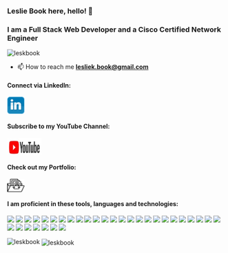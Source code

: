 <h3 align="left">Leslie Book here, hello! 👋 </h3>
<h3 align="left">I am a Full Stack Web Developer and a Cisco Certified Network Engineer</h3>
<p align="left"> <img src="https://komarev.com/ghpvc/?username=leskbook&label=Profile%20views&color=0e75b6&style=flat" alt="leskbook" /> </p>

- 📫 How to reach me **lesliek.book@gmail.com**

<h4 align="left">Connect via LinkedIn:</h4>
<p align="left">
<a href="https://www.linkedin.com/in/lesliebook" target="blank"><img align="center" src="./linkedin.png" height="40" width="40" /></a>
</p>
              
<h4 align="left">Subscribe to my YouTube Channel:</h4>
<p align="left">
<a href="https://www.youtube.com/channel/UCQlfsuDOCUbsMGhAfIp0cKg" target="blank"><img align="center" src="./youtube.jpg" height="40" width="80" /></a>
</p>
<h4 align="left">Check out my Portfolio:</h4>
<p align="left">
<a href="https://github.com/leskbook/homework2Portfolio" target="blank"><img align="center" src="./portfolio.png" alt="portfolio" height="30" width="40" /></a>

<h4 align="left">I am proficient in these tools, languages and technologies:</h4>

![](https://img.shields.io/badge/-Visual_Studio_Code-007ACC?style=plastic&logo=Visual-Studio-Code&logoColor=white)
![](https://img.shields.io/badge/-WebStorm-000000?style=plastic&logo=webstorm&logoColor=white)
![](https://img.shields.io/badge/-HTML5-E34F26?style=plastic&logo=html5&logoColor=white)
![](https://img.shields.io/badge/-CSS3-1572B6?style=plastic&logo=css3&logoColor=white)
![](https://img.shields.io/badge/-JavaScript-F7DF1E?style=plastic&logo=javascript&logoColor=white)
![](https://img.shields.io/badge/-Bootstrap-7952B3?style=plastic&logo=bootstrap&logoColor=white)
![](https://img.shields.io/badge/-Postman-FF6C37?style=plastic&logo=postman&logoColor=white)
![](https://img.shields.io/badge/-Heroku-430098?style=plastic&logo=heroku&logoColor=white)
![](https://img.shields.io/badge/-npm-CB3837?style=plastic&logo=npm&logoColor=white)
![](https://img.shields.io/badge/-Node.js-1572B6?style=plastic&logo=node.js&logoColor=white)
![](https://img.shields.io/badge/-Chart.js-FF6384?style=plastic&logo=chart.js&logoColor=white)
![](https://img.shields.io/badge/-jQuery-0769AD?style=plastic&logo=jquery&logoColor=white)
![](https://img.shields.io/badge/-MySQL-4479A1?style=plastic&logo=mysql&logoColor=white)
![](https://img.shields.io/badge/-MongoDB-47A248?style=plastic&logo=mongodb&logoColor=white)
![](https://img.shields.io/badge/-Gnu_Bash-4EAA25?style=plastic&logo=gnu-bash&logoColor=white)
![](https://img.shields.io/badge/-React-61DAFB?style=plastic&logo=react&logoColor=white)
![](https://img.shields.io/badge/-Material_UI-0081CB?style=plastic&logo=material-UI&logoColor=white)
![](https://img.shields.io/badge/-React%20Router-CA4245?style=plastic&logo=react-router&logoColor=white)
![](https://img.shields.io/badge/-Python-3776AB?style=plastic&logo=python&logoColor=white)
![](https://img.shields.io/badge/-Linux-FCC624?style=plastic&logo=linux&logoColor=white)
![](https://img.shields.io/badge/-Linux_Mint-87CF3E?style=plastic&logo=linux-mint&logoColor=white)
![](https://img.shields.io/badge/-Ubuntu-E95420?style=plastic&logo=ubuntu&logoColor=white)
![](https://img.shields.io/badge/-Raspberry_Pi-A22846?style=plastic&logo=linux-mint&logoColor=white)
![](https://img.shields.io/badge/-Cisco-1BA0D7?style=plastic&logo=cisco&logoColor=white)
![](https://img.shields.io/badge/-Ansible-EE0000?style=plastic&logo=ansible&logoColor=white)
![](https://img.shields.io/badge/-Citrix-452170?style=plastic&logo=citrix&logoColor=white)
![](https://img.shields.io/badge/-VMware-607078?style=plastic&logo=vmware&logoColor=white)
![](https://img.shields.io/badge/-Amazon_AWS-232F3E?style=plastic&logo=amazon-aws&logoColor=white)
![](https://img.shields.io/badge/-Amazon_S3-569A31?style=plastic&logo=amazon-s3&logoColor=white)
![](https://img.shields.io/badge/-Datadog-632CA6?style=plastic&logo=datadog&logoColor=white)
![](https://img.shields.io/badge/-Wireshark-1679A7?style=plastic&logo=wireshark&logoColor=white)
![](https://img.shields.io/badge/-F5-EE0000?style=plastic&logo=f5&logoColor=white)


<p><img align="left" src="https://github-readme-stats.vercel.app/api/top-langs?username=leskbook&show_icons=true&locale=en&layout=compact" alt="leskbook" /></p>

<p>&nbsp;<img align="center" src="https://github-readme-stats.vercel.app/api?username=leskbook&show_icons=true&locale=en" alt="leskbook" /></p>

